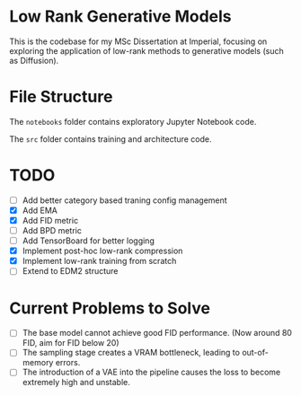 # Low Rank Generative Models

This is the codebase for my MSc Dissertation at Imperial, focusing on exploring the application of low-rank methods to generative models (such as Diffusion).

# File Structure

The `notebooks` folder contains exploratory Jupyter Notebook code.

The `src` folder contains training and architecture code.

# TODO
- [ ] Add better category based traning config management
- [x] Add EMA 
- [x] Add FID metric
- [ ] Add BPD metric
- [ ] Add TensorBoard for better logging
- [x] Implement post-hoc low-rank compression
- [x] Implement low-rank training from scratch
- [ ] Extend to EDM2 structure

# Current Problems to Solve
- [ ] The base model cannot achieve good FID performance. (Now around 80 FID, aim for FID below 20)
- [ ] The sampling stage creates a VRAM bottleneck, leading to out-of-memory errors.
- [ ] The introduction of a VAE into the pipeline causes the loss to become extremely high and unstable.
